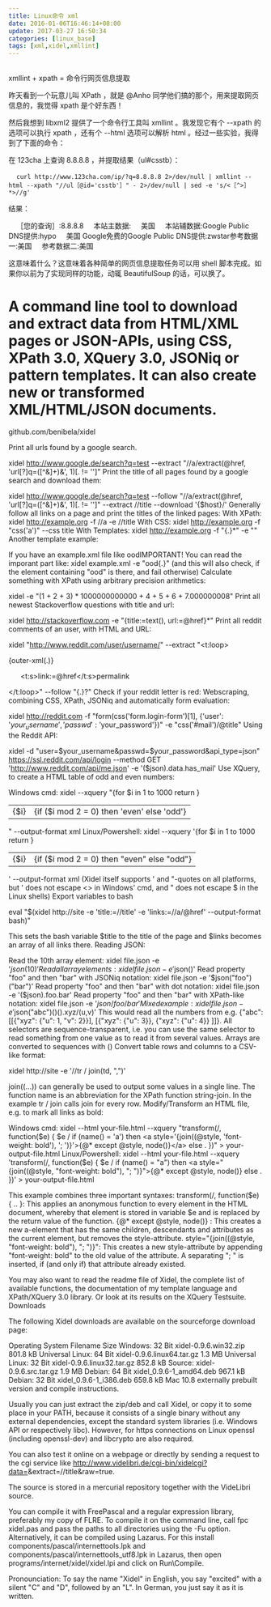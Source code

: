 ```yaml
---
title: Linux命令 xml
date: 2016-01-06T16:46:14+08:00
update: 2017-03-27 16:50:34
categories: [linux_base]
tags: [xml,xidel,xmllint]
---
```



##
xmllint + xpath = 命令行网页信息提取


昨天看到一个玩意儿叫 XPath ，就是 @Anho 同学他们搞的那个，用来提取网页信息的，我觉得 xpath 是个好东西！

然后我想到 libxml2 提供了一个命令行工具叫 xmllint 。我发现它有个 --xpath 的选项可以执行 xpath ，还有个 --html 选项可以解析 html 。经过一些实验，我得到了下面的命令：

在 123cha 上查询 8.8.8.8 ，并提取结果（ul#csstb）：

    `curl http://www.123cha.com/ip/?q=8.8.8.8 2>/dev/null | xmllint --html --xpath "//ul［@id='csstb'］" - 2>/dev/null | sed -e 's/<［^>］*>//g'`

结果：

    ［您的查询］:8.8.8.8
    本站主数据:
    美国
    本站辅数据:Google Public DNS提供:hypo
    美国 Google免费的Google Public DNS提供:zwstar参考数据一:美国
    参考数据二:美国

这意味着什么？这意味着各种简单的网页信息提取任务可以用 shell 脚本完成。如果你以前为了实现同样的功能，动辄 BeautifulSoup 的话，可以换了。


# A command line tool to download and extract data from HTML/XML pages or JSON-APIs, using CSS, XPath 3.0, XQuery 3.0, JSONiq or pattern templates. It can also create new or transformed XML/HTML/JSON documents.
github.com/benibela/xidel


Print all urls found by a google search.

xidel http://www.google.de/search?q=test --extract "//a/extract(@href, 'url[?]q=([^&]+)&', 1)[. != '']"
Print the title of all pages found by a google search and download them:

xidel http://www.google.de/search?q=test --follow "//a/extract(@href, 'url[?]q=([^&]+)&', 1)[. != '']" --extract //title --download '{$host}/'
Generally follow all links on a page and print the titles of the linked pages:
With XPath: xidel http://example.org -f //a -e //title
With CSS: xidel http://example.org -f "css('a')" --css title
With Templates: xidel http://example.org -f "<a>{.}</a>*" -e "<title>{.}</title>"
Another template example:

If you have an example.xml file like <x><foo>ood</foo><bar>IMPORTANT!</bar></x>
You can read the imporant part like: xidel example.xml -e "<x><foo>ood</foo><bar>{.}</bar></x>"
(and this will also check, if the element containing "ood" is there, and fail otherwise)
Calculate something with XPath using arbitrary precision arithmetics:

xidel -e "(1 + 2 + 3) * 1000000000000 + 4 + 5 + 6 + 7.000000008"
Print all newest Stackoverflow questions with title and url:

xidel http://stackoverflow.com -e "<A class='question-hyperlink'>{title:=text(), url:=@href}</A>*"
Print all reddit comments of an user, with HTML and URL:

xidel "http://www.reddit.com/user/username/" --extract "<t:loop><div class='usertext-body'><div>{outer-xml(.)}</div></div><ul class='flat-list buttons'><a><t:s>link:=@href</t:s>permalink</a></ul></div></div></t:loop>" --follow "<a rel='nofollow next'>{.}</a>?"
Check if your reddit letter is red:
Webscraping, combining CSS, XPath, JSONiq and automatically form evaluation:

xidel http://reddit.com -f "form(css('form.login-form')[1], {'user': '$your_username', 'passwd': '$your_password'})" -e "css('#mail')/@title"
Using the Reddit API:

xidel -d "user=$your_username&passwd=$your_password&api_type=json" https://ssl.reddit.com/api/login --method GET 'http://www.reddit.com/api/me.json' -e '($json).data.has_mail'
Use XQuery, to create a HTML table of odd and even numbers:

Windows cmd: xidel --xquery "<table>{for $i in 1 to 1000 return <tr><td>{$i}</td><td>{if ($i mod 2 = 0) then 'even' else 'odd'}</td></tr>}</table>" --output-format xml
Linux/Powershell: xidel --xquery '<table>{for $i in 1 to 1000 return <tr><td>{$i}</td><td>{if ($i mod 2 = 0) then "even" else "odd"}</td></tr>}</table>' --output-format xml
(Xidel itself supports ' and "-quotes on all platforms, but ' does not escape <> in Windows' cmd, and " does not escape $ in the Linux shells)
Export variables to bash

eval "$(xidel http://site -e 'title:=//title' -e 'links:=//a/@href' --output-format bash)"

This sets the bash variable $title to the title of the page and $links becomes an array of all links there.
Reading JSON:

Read the 10th array element: xidel file.json -e '$json(10)'
Read all array elements: xidel file.json -e '$json()'
Read property "foo" and then "bar" with JSONiq notation: xidel file.json -e '$json("foo")("bar")'
Read property "foo" and then "bar" with dot notation: xidel file.json -e '($json).foo.bar'
Read property "foo" and then "bar" with XPath-like notation: xidel file.json -e '$json/foo/bar'
Mixed example: xidel file.json -e '$json("abc")()().xyz/(u,v)'
This would read all the numbers from e.g. {"abc": [[{"xyz": {"u": 1, "v": 2}}], [{"xyz": {"u": 3}}, {"xyz": {"u": 4}} ]]}.
All selectors are sequence-transparent, i.e. you can use the same selector to read something from one value as to read it from several values. Arrays are converted to sequences with ()
Convert table rows and columns to a CSV-like format:

xidel http://site -e '//tr / join(td, ",")'

join((...)) can generally be used to output some values in a single line. The function name is an abbreviation for the XPath function string-join. In the example tr / join calls join for every row.
Modify/Transform an HTML file, e.g. to mark all links as bold:

Windows cmd:
xidel --html your-file.html --xquery "transform(/, function($e) {
   $e / if (name() = 'a') then
           <a style='{join((@style, 'font-weight: bold'), '; ')}'>{@* except @style, node()}</a>
        else .
})" > your-output-file.html
Linux/Powershell:
xidel --html your-file.html --xquery 'transform(/, function($e) {
   $e / if (name() = "a") then
           <a style="{join((@style, "font-weight: bold"), "; ")}">{@* except @style, node()}</a>
        else .
})' > your-output-file.html

This example combines three important syntaxes:
transform(/, function($e) { .. }: This applies an anonymous function to every element in the HTML document, whereby that element is stored in variable $e and is replaced by the return value of the function.
<a>{@* except @style, node()}</a> : This creates a new a-element that has the same children, descendants and attributes as the current element, but removes the style-attribute.
style="{join((@style, "font-weight: bold"), "; ")}": This creates a new style-attribute by appending "font-weight: bold" to the old value of the attribute. A separating "; " is inserted, if (and only if) that attribute already existed.

You may also want to read the readme file of Xidel, the complete list of available functions, the documentation of my template language and XPath/XQuery 3.0 library. Or look at its results on the XQuery Testsuite.
Downloads

The following Xidel downloads are available on the sourceforge download page:

Operating System	Filename	Size
Windows: 32 Bit	xidel-0.9.6.win32.zip	801.8 kB
Universal Linux: 64 Bit	xidel-0.9.6.linux64.tar.gz	1.3 MB
Universal Linux: 32 Bit	xidel-0.9.6.linux32.tar.gz	852.8 kB
Source:	xidel-0.9.6.src.tar.gz	1.9 MB
Debian: 64 Bit	xidel_0.9.6-1_amd64.deb	967.1 kB
Debian: 32 Bit	xidel_0.9.6-1_i386.deb	659.8 kB
Mac 10.8	externally prebuilt version and compile instructions.

Usually you can just extract the zip/deb and call Xidel, or copy it to some place in your PATH,
because it consists of a single binary without any external dependencies, except the standard system libraries (i.e. Windows API or respectively libc).
However, for https connections on Linux openssl (including openssl-dev) and libcrypto are also required.

You can also test it online on a webpage or directly by sending a request to the cgi service like http://www.videlibri.de/cgi-bin/xidelcgi?data=<html><title>foobar</title></html>&extract=//title&raw=true.


The source is stored in a mercurial repository together with the VideLibri source.

You can compile it with FreePascal and a regular expression library, preferably my copy of FLRE.
To compile it on the command line, call fpc xidel.pas and pass the paths to all directories using the -Fu option.
Alternatively, it can be compiled using Lazarus. For this install components/pascal/internettools.lpk and components/pascal/internettools_utf8.lpk in Lazarus, then open programs/internet/xidel/xidel.lpi and click on Run\Compile.



Pronounciation: To say the name "Xidel" in English, you say "excited" with a silent "C" and "D", followed by an "L". In German, you just say it as it is written.
